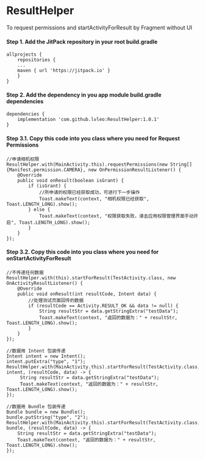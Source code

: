 # ResultHelper

To request permissions and startActivityForResult by Fragment without UI

#### Step 1. Add the JitPack repository in your root build.gradle
```
allprojects {
    repositories {
    ...
    maven { url 'https://jitpack.io' }
    }
}
```
#### Step 2. Add the dependency in you app module build.gradle dependencies
```
dependencies {
    implementation 'com.github.lvleo:ResultHelper:1.0.1'
}
```

#### Step 3.1. Copy this code into you class where you need for Request Permissions
```
//申请相机权限
ResultHelper.with(MainActivity.this).requestPermissions(new String[]{Manifest.permission.CAMERA}, new OnPermissionResultListener() {
    @Override
    public void onResult(boolean isGrant) {
        if (isGrant) {
            //所申请的权限已经获取成功，可进行下一步操作
            Toast.makeText(context, "相机权限已经获取", Toast.LENGTH_LONG).show();
        } else {
            Toast.makeText(context, "权限获取失败，请去应用权限管理界面手动开启", Toast.LENGTH_LONG).show();
        }
    }
});
```

#### Step 3.2. Copy this code into you class where you need for onStartActivityForResult
```
//不传递任何数据
ResultHelper.with(this).startForResult(TestActivity.class, new OnActivityResultListener() {
    @Override
    public void onResult(int resultCode, Intent data) {
        //处理测试页面回传的数据
        if (resultCode == Activity.RESULT_OK && data != null) {
            String resultStr = data.getStringExtra("testData");
            Toast.makeText(context, "返回的数据为：" + resultStr, Toast.LENGTH_LONG).show();
        }
    }
});

//数据用 Intent 包装传递
Intent intent = new Intent();
intent.putExtra("type", "1");
ResultHelper.with(MainActivity.this).startForResult(TestActivity.class, intent, (resultCode, data) -> {
     String resultStr = data.getStringExtra("testData");
     Toast.makeText(context, "返回的数据为：" + resultStr, Toast.LENGTH_LONG).show();
});

//数据用 Bundle 包装传递
Bundle bundle = new Bundle();
bundle.putString("type", "2");
ResultHelper.with(MainActivity.this).startForResult(TestActivity.class, bundle, (resultCode, data) -> {
    String resultStr = data.getStringExtra("testData");
    Toast.makeText(context, "返回的数据为：" + resultStr, Toast.LENGTH_LONG).show();
});
```